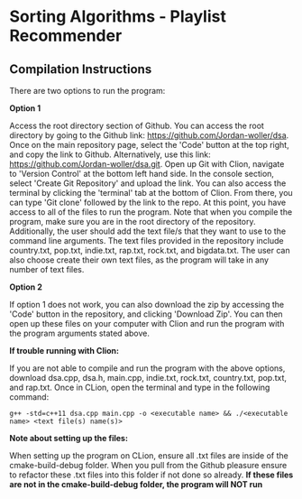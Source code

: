 # Sorting Algorithms - Playlist Recommender

## Compilation Instructions
There are two options to run the program: 

**Option 1** 

Access the root directory section of Github.  You can access the root directory by going to the Github link: https://github.com/Jordan-woller/dsa. Once on the main repository page, select the 'Code' button at the top right, and copy the link to Github. Alternatively, use this link: https://github.com/Jordan-woller/dsa.git. Open up Git with Clion, navigate to 'Version Control' at the bottom left hand side. In the console section, select 'Create Git Repository' and upload the link. You can also access the terminal by clicking the 'terminal' tab at the bottom of Clion. From there, you can type 'Git clone' followed by the link to the repo.  At this point, you have access to all of the files to run the program.  Note that when you compile the program, make sure you are in the root directory of the repository. Additionally, the user should add the text file/s that they want to use to the command line arguments. The text files provided in the repository include country.txt, pop.txt, indie.txt, rap.txt, rock.txt, and bigdata.txt. The user can also choose create their own text files, as the program will take in any number of text files.

**Option 2** 

If option 1 does not work, you can also download the zip by accessing the 'Code' button in the repository, and clicking
'Download Zip'.  You can then open up these files on your computer with Clion and run the program with the program
arguments stated above.  

**If trouble running with Clion:** 

If you are not able to compile and run the program with the above options,  download dsa.cpp, dsa.h, main.cpp, 
indie.txt, rock.txt, country.txt, pop.txt, and rap.txt.  Once in CLion, open the terminal and type in the 
following command:

```
g++ -std=c++11 dsa.cpp main.cpp -o <executable name> && ./<executable name> <text file(s) name(s)> 
``` 

**Note about setting up the files:**

When setting up the program on CLion, ensure all .txt files are inside of the cmake-build-debug folder. 
When you pull from the Github pleasure ensure to refactor these .txt files into this folder if not 
done so already. **If these files are not in the cmake-build-debug folder, the program will NOT run**
